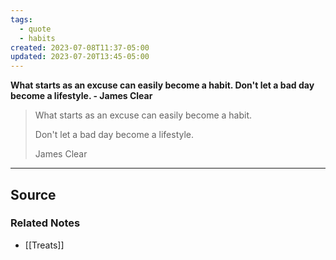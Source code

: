 ```yaml
---
tags:
  - quote
  - habits
created: 2023-07-08T11:37-05:00
updated: 2023-07-20T13:45-05:00
---
```

**What starts as an excuse can easily become a habit.
Don't let a bad day become a lifestyle. - James Clear**

> What starts as an excuse can easily become a habit.
> 
> 
> Don't let a bad day become a lifestyle.
> 
> James Clear
> 

---

## Source

### Related Notes
- [[Treats]]